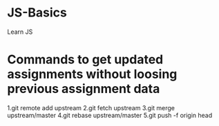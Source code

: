 # JS-Basics
Learn JS

# Commands to get updated assignments without loosing previous assignment data

1.git remote add upstream <original-assignment URL>
2.git fetch upstream
3.git merge upstream/master
4.git rebase upstream/master
5.git push -f origin head